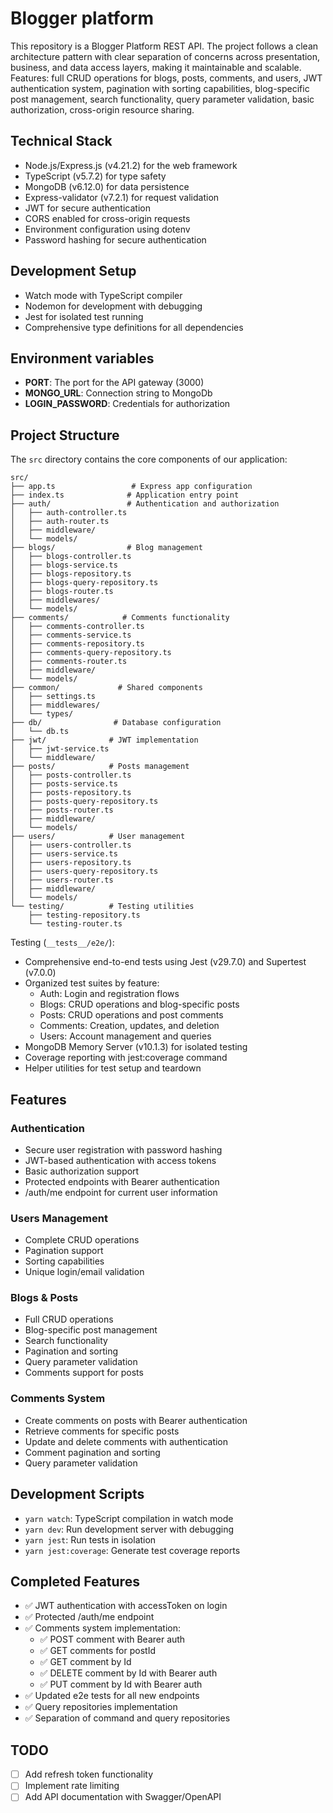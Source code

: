 # Blogger platform

This repository is a Blogger Platform REST API. The project follows a clean architecture pattern with clear separation of concerns across presentation, business, and data access layers, making it maintainable and scalable. Features: full CRUD operations for blogs, posts, comments, and users, JWT authentication system, pagination with sorting capabilities, blog-specific post management, search functionality, query parameter validation, basic authorization, cross-origin resource sharing.

## Technical Stack

- Node.js/Express.js (v4.21.2) for the web framework
- TypeScript (v5.7.2) for type safety
- MongoDB (v6.12.0) for data persistence
- Express-validator (v7.2.1) for request validation
- JWT for secure authentication
- CORS enabled for cross-origin requests
- Environment configuration using dotenv
- Password hashing for secure authentication

## Development Setup

- Watch mode with TypeScript compiler
- Nodemon for development with debugging
- Jest for isolated test running
- Comprehensive type definitions for all dependencies

## Environment variables

- **PORT**: The port for the API gateway (3000)
- **MONGO_URL**: Connection string to MongoDb
- **LOGIN_PASSWORD**: Credentials for authorization

## Project Structure

The `src` directory contains the core components of our application:

```
src/
├── app.ts                 # Express app configuration
├── index.ts              # Application entry point
├── auth/                 # Authentication and authorization
│   ├── auth-controller.ts
│   ├── auth-router.ts
│   ├── middleware/
│   └── models/
├── blogs/                # Blog management
│   ├── blogs-controller.ts
│   ├── blogs-service.ts
│   ├── blogs-repository.ts
│   ├── blogs-query-repository.ts
│   ├── blogs-router.ts
│   ├── middlewares/
│   └── models/
├── comments/            # Comments functionality
│   ├── comments-controller.ts
│   ├── comments-service.ts
│   ├── comments-repository.ts
│   ├── comments-query-repository.ts
│   ├── comments-router.ts
│   ├── middleware/
│   └── models/
├── common/             # Shared components
│   ├── settings.ts
│   ├── middlewares/
│   └── types/
├── db/                # Database configuration
│   └── db.ts
├── jwt/              # JWT implementation
│   ├── jwt-service.ts
│   └── middleware/
├── posts/            # Posts management
│   ├── posts-controller.ts
│   ├── posts-service.ts
│   ├── posts-repository.ts
│   ├── posts-query-repository.ts
│   ├── posts-router.ts
│   ├── middleware/
│   └── models/
├── users/            # User management
│   ├── users-controller.ts
│   ├── users-service.ts
│   ├── users-repository.ts
│   ├── users-query-repository.ts
│   ├── users-router.ts
│   ├── middleware/
│   └── models/
└── testing/          # Testing utilities
    ├── testing-repository.ts
    └── testing-router.ts
```

Testing (`__tests__/e2e/`):

- Comprehensive end-to-end tests using Jest (v29.7.0) and Supertest (v7.0.0)
- Organized test suites by feature:
  - Auth: Login and registration flows
  - Blogs: CRUD operations and blog-specific posts
  - Posts: CRUD operations and post comments
  - Comments: Creation, updates, and deletion
  - Users: Account management and queries
- MongoDB Memory Server (v10.1.3) for isolated testing
- Coverage reporting with jest:coverage command
- Helper utilities for test setup and teardown

## Features

### Authentication

- Secure user registration with password hashing
- JWT-based authentication with access tokens
- Basic authorization support
- Protected endpoints with Bearer authentication
- /auth/me endpoint for current user information

### Users Management

- Complete CRUD operations
- Pagination support
- Sorting capabilities
- Unique login/email validation

### Blogs & Posts

- Full CRUD operations
- Blog-specific post management
- Search functionality
- Pagination and sorting
- Query parameter validation
- Comments support for posts

### Comments System

- Create comments on posts with Bearer authentication
- Retrieve comments for specific posts
- Update and delete comments with authentication
- Comment pagination and sorting
- Query parameter validation

## Development Scripts

- `yarn watch`: TypeScript compilation in watch mode
- `yarn dev`: Run development server with debugging
- `yarn jest`: Run tests in isolation
- `yarn jest:coverage`: Generate test coverage reports

## Completed Features

- ✅ JWT authentication with accessToken on login
- ✅ Protected /auth/me endpoint
- ✅ Comments system implementation:
  - ✅ POST comment with Bearer auth
  - ✅ GET comments for postId
  - ✅ GET comment by Id
  - ✅ DELETE comment by Id with Bearer auth
  - ✅ PUT comment by Id with Bearer auth
- ✅ Updated e2e tests for all new endpoints
- ✅ Query repositories implementation
- ✅ Separation of command and query repositories

## TODO

- [ ] Add refresh token functionality
- [ ] Implement rate limiting
- [ ] Add API documentation with Swagger/OpenAPI
